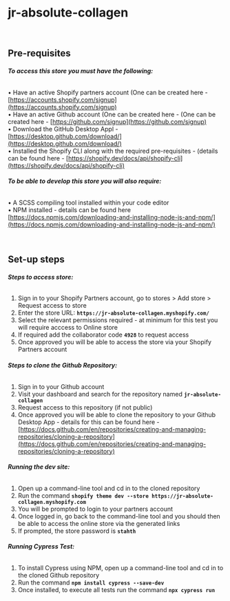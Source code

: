 # jr-absolute-collagen

<br>

**<h2>Pre-requisites</h2>**

**<h6>To access this store you must have the following:</h6>**

• Have an active Shopify partners account (One can be created here - [https://accounts.shopify.com/signup](https://accounts.shopify.com/signup)<br>
• Have an active Github account (One can be created here - (One can be created here - [https://github.com/signup](https://github.com/signup)<br>
• Download the GitHub Desktop Appl - [https://desktop.github.com/download/](https://desktop.github.com/download/)<br>
• Installed the Shopify CLI along with the required pre-requisites - (details can be found here - [https://shopify.dev/docs/api/shopify-cli](https://shopify.dev/docs/api/shopify-cli)

**<h6>To be able to develop this store you will also require:</h6>**

• A SCSS compiling tool installed within your code editor<br>
• NPM installed - details can be found here
[https://docs.npmjs.com/downloading-and-installing-node-js-and-npm/](https://docs.npmjs.com/downloading-and-installing-node-js-and-npm/)

<br>

**<h2>Set-up steps</h2>**

**<h6>Steps to access store:</h6>**

1. Sign in to your Shopify Partners account, go to stores > Add store > Request access to store
2. Enter the store URL: **`https://jr-absolute-collagen.myshopify.com/`**
3. Select the relevant permissions required - at minimum for this test you will require acccess to Online store
4. If required add the collaborator code **`4928`** to request access
5. Once approved you will be able to access the store via your Shopify Partners account

**<h6>Steps to clone the Github Repository:</h6>**

1. Sign in to your Github account
2. Visit your dashboard and search for the repository named **`jr-absolute-collagen`**
3. Request access to this repository (if not public)
4. Once approved you will be able to clone the repository to your Github Desktop App - details for this can be found here - [https://docs.github.com/en/repositories/creating-and-managing-repositories/cloning-a-repository](https://docs.github.com/en/repositories/creating-and-managing-repositories/cloning-a-repository)

**<h6>Running the dev site:</h6>**

1. Open up a command-line tool and cd in to the cloned repository
2. Run the command **`shopify theme dev --store https://jr-absolute-collagen.myshopify.com`**
3. You will be prompted to login to your partners account
4. Once logged in, go back to the command-line tool and you should then be able to access the online store via the generated links
5. If prompted, the store password is **`stahth`**

**<h6>Running Cypress Test:</h6>**

1. To install Cypress using NPM, open up a command-line tool and cd in to the cloned Github repository
2. Run the command **`npm install cypress --save-dev`**
3. Once installed, to execute all tests run the command **`npx cypress run`**
